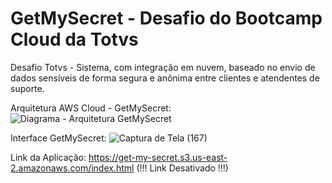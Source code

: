 # GetMySecret - Desafio do Bootcamp Cloud da Totvs
Desafio Totvs - Sistema, com integração em nuvem, baseado no envio de dados sensíveis de forma segura e anônima entre clientes e atendentes de suporte.

Arquitetura AWS Cloud - GetMySecret:
![Diagrama - Arquitetura GetMySecret](https://user-images.githubusercontent.com/76259118/182051322-42e561d8-3b6b-466e-82e6-f520e5d2c8a4.png)

Interface GetMySecret:
![Captura de Tela (167)](https://user-images.githubusercontent.com/76259118/182916028-ea6c7e01-e3bb-4fc9-b462-8d39743e0aca.png)

Link da Aplicação: https://get-my-secret.s3.us-east-2.amazonaws.com/index.html (!!! Link Desativado !!!)
